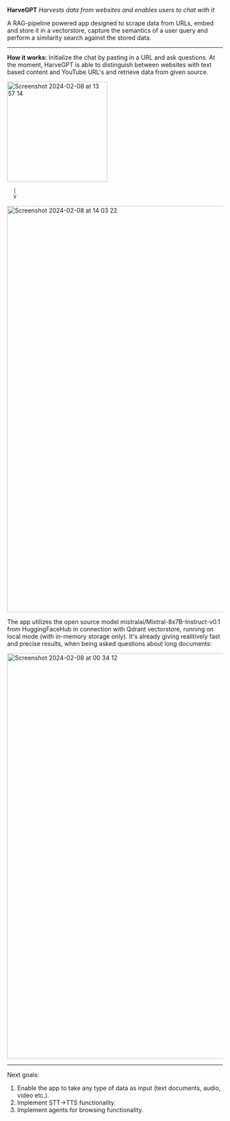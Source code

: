 **HarveGPT** *Harvests data from websites and enables users to chat with it*

A RAG-pipeline powered app designed to scrape data from URLs, embed and store it in a vectorstore, capture the semantics of a user query and perform a similarity search against the stored data.

--------------------------------------------------------------------------------------------------------------------------------------------

**How it works:**
Initialize the chat by pasting in a URL and ask questions. At the moment, HarveGPT is able to distinguish between websites with text based content and YouTube URL's and retrieve data from given source.

<img width="234" alt="Screenshot 2024-02-08 at 13 57 14" src="https://github.com/molleremil/HarveGPT/assets/139823248/6ee1bf25-c7d6-488e-a0df-bc186567c6bf">

      |
      V

<img width="948" alt="Screenshot 2024-02-08 at 14 03 22" src="https://github.com/molleremil/HarveGPT/assets/139823248/5d91db05-4812-4031-b638-aa83e6f4429a">



The app utilizes the open source model mistralai/Mixtral-8x7B-Instruct-v0.1 from HuggingFaceHub in connection with Qdrant vectorstore, running on local mode (with in-memory storage only). 
It's already giving realitively fast and precise results, when being asked questions about long documents:

<img width="946" alt="Screenshot 2024-02-08 at 00 34 12" src="https://github.com/molleremil/URLinkGPT/assets/139823248/77954d9f-d0dc-4182-a757-e0fbe9b23bde">

--------------------------------------------------------------------------------------------------------------------------------------------

Next goals: 
1. Enable the app to take any type of data as input (text documents, audio, video etc.).
2. Implement STT->TTS functionality.
3. Implement agents for browsing functionality. 
